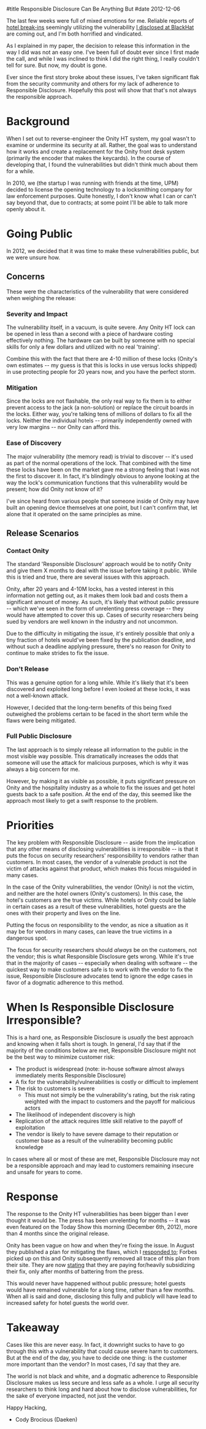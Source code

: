 #title Responsible Disclosure Can Be Anything But
#date 2012-12-06

The last few weeks were full of mixed emotions for me. Reliable reports of [hotel break-ins][1] seemingly utilizing the vulnerability [I disclosed at BlackHat][2] are coming out, and I'm both horrified and vindicated.

 [1]: http://www.forbes.com/sites/andygreenberg/2012/11/26/security-flaw-in-common-keycard-locks-exploited-in-string-of-hotel-room-break-ins/
 [2]: http://daeken.com/blackhat-paper

As I explained in my paper, the decision to release this information in the way I did was not an easy one. I've been full of doubt ever since I first made the call, and while I was inclined to think I did the right thing, I really couldn't tell for sure. But now, my doubt is gone.

Ever since the first story broke about these issues, I've taken significant flak from the security community and others for my lack of adherence to Responsible Disclosure. Hopefully this post will show that that's not always the responsible approach.

# Background

When I set out to reverse-engineer the Onity HT system, my goal wasn't to examine or undermine its security at all. Rather, the goal was to understand how it works and create a replacement for the Onity front desk system (primarily the encoder that makes the keycards). In the course of developing that, I found the vulnerabilities but didn't think much about them for a while.

In 2010, we (the startup I was running with friends at the time, UPM) decided to license the opening technology to a locksmithing company for law enforcement purposes. Quite honestly, I don't know what I can or can't say beyond that, due to contracts; at some point I'll be able to talk more openly about it.

# Going Public

In 2012, we decided that it was time to make these vulnerabilities public, but we were unsure how.

## Concerns

These were the characteristics of the vulnerability that were considered when weighing the release:

### Severity and Impact

The vulnerability itself, in a vacuum, is quite severe. Any Onity HT lock can be opened in less than a second with a piece of hardware costing effectively nothing. The hardware can be built by someone with no special skills for only a few dollars and utilized with no real 'training'.

Combine this with the fact that there are 4-10 million of these locks (Onity's own estimates -- my guess is that this is locks in use versus locks shipped) in use protecting people for 20 years now, and you have the perfect storm.

### Mitigation

Since the locks are not flashable, the only real way to fix them is to either prevent access to the jack (a non-solution) or replace the circuit boards in the locks. Either way, you're talking tens of millions of dollars to fix all the locks. Neither the individual hotels -- primarily independently owned with very low margins -- nor Onity can afford this.

### Ease of Discovery

The major vulnerability (the memory read) is trivial to discover -- it's used as part of the normal operations of the lock. That combined with the time these locks have been on the market gave me a strong feeling that I was not the first to discover it. In fact, it's blindingly obvious to anyone looking at the way the lock's communication functions that this vulnerability would be present; how did Onity not know of it?

I've since heard from various people that someone inside of Onity may have built an opening device themselves at one point, but I can't confirm that, let alone that it operated on the same principles as mine.

## Release Scenarios

### Contact Onity

The standard 'Responsible Disclosure' approach would be to notify Onity and give them X months to deal with the issue before taking it public. While this is tried and true, there are several issues with this approach.

Onity, after 20 years and 4-10M locks, has a vested interest in this information not getting out, as it makes them look bad and costs them a significant amount of money. As such, it's likely that without public pressure -- which we've seen in the form of unrelenting press coverage -- they would have attempted to cover this up. Cases of security researchers being sued by vendors are well known in the industry and not uncommon.

Due to the difficulty in mitigating the issue, it's entirely possible that only a tiny fraction of hotels would've been fixed by the publication deadline, and without such a deadline applying pressure, there's no reason for Onity to continue to make strides to fix the issue.

### Don't Release

This was a genuine option for a long while. While it's likely that it's been discovered and exploited long before I even looked at these locks, it was not a well-known attack.

However, I decided that the long-term benefits of this being fixed outweighed the problems certain to be faced in the short term while the flaws were being mitigated.

### Full Public Disclosure

The last approach is to simply release all information to the public in the most visible way possible. This dramatically increases the odds that someone will use the attack for malicious purposes, which is why it was always a big concern for me.

However, by making it as visible as possible, it puts significant pressure on Onity and the hospitality industry as a whole to fix the issues and get hotel guests back to a safe position. At the end of the day, this seemed like the approach most likely to get a swift response to the problem.

# Priorities

The key problem with Responsible Disclosure -- aside from the implication that any other means of disclosing vulnerabilities is irresponsible -- is that it puts the focus on security researchers' responsibility to vendors rather than customers. In most cases, the vendor of a vulnerable product is not the victim of attacks against that product, which makes this focus misguided in many cases.

In the case of the Onity vulnerabilities, the vendor (Onity) is not the victim, and neither are the hotel owners (Onity's customers). In this case, the hotel's customers are the true victims. While hotels or Onity could be liable in certain cases as a result of these vulnerabilities, hotel guests are the ones with their property and lives on the line.

Putting the focus on responsibility to the vendor, as nice a situation as it may be for vendors in many cases, can leave the true victims in a dangerous spot.

The focus for security researchers should *always* be on the customers, not the vendor; this is what Responsible Disclosure gets wrong. While it's true that in the majority of cases -- especially when dealing with software -- the quickest way to make customers safe is to work with the vendor to fix the issue, Responsible Disclosure advocates tend to ignore the edge cases in favor of a dogmatic adherence to this method.

# When Is Responsible Disclosure Irresponsible?

This is a hard one, as Responsible Disclosure is *usually* the best approach and knowing when it falls short is tough. In general, I'd say that if the majority of the conditions below are met, Responsible Disclosure might not be the best way to minimize customer risk:

*   The product is widespread (note: in-house software almost always immediately merits Responsible Disclosure)
*   A fix for the vulnerability/vulnerabilities is costly or difficult to implement
*   The risk to customers is severe 
    *   This must not simply be the vulnerability's rating, but the risk rating weighted with the impact to customers and the payoff for malicious actors
*   The likelihood of independent discovery is high
*   Replication of the attack requires little skill relative to the payoff of exploitation
*   The vendor is likely to have severe damage to their reputation or customer base as a result of the vulnerability becoming public knowledge

In cases where all or most of these are met, Responsible Disclosure may not be a responsible approach and may lead to customers remaining insecure and unsafe for years to come.

# Response

The response to the Onity HT vulnerabilities has been bigger than I ever thought it would be. The press has been unrelenting for months -- it was even featured on the Today Show this morning (December 6th, 2012), more than 4 months since the original release.

Onity has been vague on how and when they're fixing the issue. In August they published a plan for mitigating the flaws, which I [responded to][3]; Forbes picked up on this and Onity subsequently removed all trace of this plan from their site. They are now [stating][4] that they are paying for/heavily subsidizing their fix, only after months of battering from the press.

 [3]: http://daeken.com/onitys-plan-to-mitigate-hotel-lock-hack
 [4]: http://www.forbes.com/sites/andygreenberg/2012/12/06/lock-firm-onity-starts-to-shell-out-for-security-fixes-to-hotels-hackable-locks/

This would never have happened without public pressure; hotel guests would have remained vulnerable for a long time, rather than a few months. When all is said and done, disclosing this fully and publicly will have lead to increased safety for hotel guests the world over.

# Takeaway

Cases like this are never easy. In fact, it downright sucks to have to go through this with a vulnerability that could cause severe harm to customers. But at the end of the day, you have to decide one thing: is the customer more important than the vendor? In most cases, I'd say that they are.

The world is not black and white, and a dogmatic adherence to Responsible Disclosure makes us less secure and less safe as a whole. I urge all security researchers to think long and hard about how to disclose vulnerabilities, for the sake of everyone impacted, not just the vendor.

Happy Hacking,   
- Cody Brocious (Daeken)
